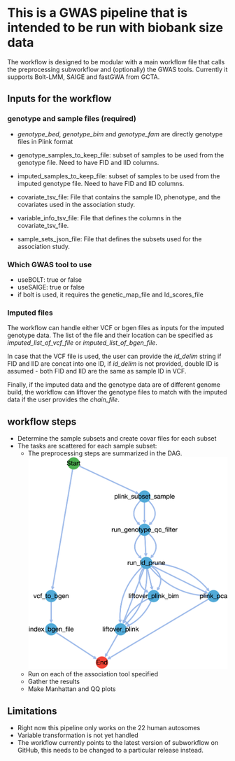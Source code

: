 # This is a GWAS pipeline that is intended to be run with biobank size data

The workflow is designed to be modular with a main workflow file that calls the preprocessing subworkflow and (optionally) the GWAS tools.
Currently it supports Bolt-LMM, SAIGE and fastGWA from GCTA. 

## Inputs for the workflow

### genotype and sample files (required) 
* *genotype_bed*, *genotype_bim* and *genotype_fam* are directly genotype files in Plink format

* genotype_samples_to_keep_file: subset of samples to be used  from the genotype file. Need to have FID and IID columns.
* imputed_samples_to_keep_file: subset of samples to be used from the imputed genotype file. Need to have FID and IID columns. 

* covariate_tsv_file: File that contains the sample ID, phenotype, and the covariates used in the association study.
* variable_info_tsv_file: File that defines the columns in the covariate_tsv_file.
* sample_sets_json_file: File that defines the subsets used for the association study. 

### Which GWAS tool to use 
* useBOLT: true or false
* useSAIGE: true or false
* if bolt is used, it requires the genetic_map_file and ld_scores_file

### Imputed files    
The workflow can handle either VCF or bgen files as inputs for the imputed genotype data. The list of the file and their location can be specified as *imputed_list_of_vcf_file* or *imputed_list_of_bgen_file*.

In case that the VCF file is used, the user can provide the *id_delim* string if FID and IID are concat into one ID, if *id_delim* is not provided, double ID is assumed - both FID and IID are the same as sample ID in VCF.    

Finally, if the imputed data and the genotype data are of different genome build, the workflow can liftover the genotype files to match with the imputed data if the user provides the *chain_file*.

## workflow steps

* Determine the sample subsets and create covar files for each subset
* The tasks are scattered for each sample subset:
  * The preprocessing steps are summarized in the DAG. 
![DAG for preprocessing pipeline](workflow_diagrams/preprocessing-pipeline.png)
  * Run on each of the association tool specified
  * Gather the results
  * Make Manhattan and QQ plots 

## Limitations

* Right now this pipeline only works on the 22 human autosomes
* Variable transformation is not yet handled
* The workflow currently points to the latest version of subworkflow on GitHub, this needs to be changed to a particular release instead.
